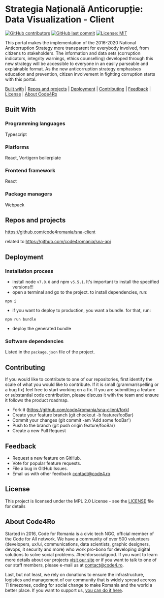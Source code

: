 # Strategia Națională Anticorupție: Data Visualization - Client 

[![GitHub contributors](https://img.shields.io/github/contributors/code4romania/sna-client.svg?style=for-the-badge)]() [![GitHub last commit](https://img.shields.io/github/last-commit/code4romania/sna-client.svg?style=for-the-badge)]() [![License: MIT](https://img.shields.io/badge/License-MIT-yellow.svg?style=for-the-badge)](https://opensource.org/licenses/MIT)

This portal makes the implementation of the 2016-2020 National Anticorruption Strategy more transparent for everybody involved, from citizens to stakeholders. The information and data sets (corruption indicators, integrity warnings, ethics counselling) developed through this new strategy will be accessible to everyone in an easily parseable and explainable format. As the new anticorruption strategy emphasises education and prevention, citizen involvement in fighting corruption starts with this portal.

[Built with](#built-with) | [Repos and projects](#repos-and-projects) | [Deployment](#deployment) | [Contributing](#contributing) | [Feedback](#feedback) | [License](#license) | [About Code4Ro](#about-code4ro)

## Built With

### Programming languages

Typescript

### Platforms

React, Vortigern boilerplate

### Frontend framework

React

### Package managers

Webpack

## Repos and projects

https://github.com/code4romania/sna-client

related to https://github.com/code4romania/sna-api

## Deployment

### Installation process

   - install node `v7.0.0` and npm `v5.5.1`. It's important to install the specified versions!!!
   - open a terminal and go to the project. to install dependencies, run:
   ```
   npm i
   ```
   - if you want to deploy to production, you want a bundle. for that, run:
   ```
   npm run bundle
   ```
   - deploy the generated bundle
    
### Software dependencies

   Listed in the `package.json` file of the project.

## Contributing

If you would like to contribute to one of our repositories, first identify the scale of what you would like to contribute. If it is small (grammar/spelling or a bug fix) feel free to start working on a fix. If you are submitting a feature or substantial code contribution, please discuss it with the team and ensure it follows the product roadmap. 

* Fork it (https://github.com/code4romania/sna-client/fork)
* Create your feature branch (git checkout -b feature/fooBar)
* Commit your changes (git commit -am 'Add some fooBar')
* Push to the branch (git push origin feature/fooBar)
* Create a new Pull Request

## Feedback

* Request a new feature on GitHub.
* Vote for popular feature requests.
* File a bug in GitHub Issues.
* Email us with other feedback contact@code4.ro

## License

This project is licensed under the MPL 2.0 License - see the [LICENSE](LICENSE) file for details

## About Code4Ro

Started in 2016, Code for Romania is a civic tech NGO, official member of the Code for All network. We have a community of over 500 volunteers (developers, ux/ui, communications, data scientists, graphic designers, devops, it security and more) who work pro-bono for developing digital solutions to solve social problems. #techforsocialgood. If you want to learn more details about our projects [visit our site](https://www.code4.ro/en/) or if you want to talk to one of our staff members, please e-mail us at contact@code4.ro.

Last, but not least, we rely on donations to ensure the infrastructure, logistics and management of our community that is widely spread accross 11 timezones, coding for social change to make Romania and the world a better place. If you want to support us, [you can do it here](https://code4.ro/en/donate/).
